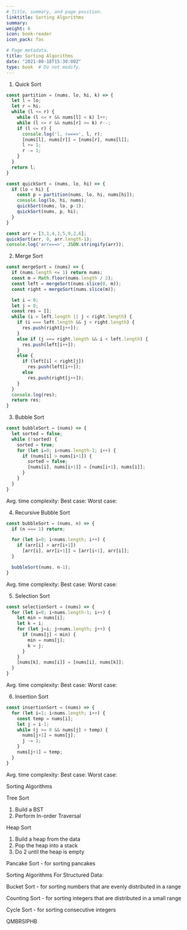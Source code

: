 ```yaml
---
# Title, summary, and page position.
linktitle: Sorting Algorithms
summary: 
weight: 6
icon: book-reader
icon_pack: fas

# Page metadata.
title: Sorting Algorithms
date: "2021-08-18T15:30:00Z"
type: book  # Do not modify.
---
```

1. Quick Sort
```js
const partition = (nums, lo, hi, k) => {
  let l = lo;
  let r = hi;
  while (l <= r) {
    while (l <= r && nums[l] < k) l++;
    while (l <= r && nums[r] >= k) r--;
    if (l <= r) {
      console.log('l, r===>', l, r);
      [nums[l], nums[r]] = [nums[r], nums[l]];
      l += 1;
      r -= 1;
    }
  }
  return l;
}

const quickSort = (nums, lo, hi) => {
  if (lo < hi) {
    const p = partition(nums, lo, hi, nums[hi]);
    console.log(lo, hi, nums);
    quickSort(nums, lo, p-1);
    quickSort(nums, p, hi);
  }
}

const arr = [3,1,4,1,5,9,2,6];
quickSort(arr, 0, arr.length-1);
console.log('arr===>', JSON.stringify(arr));
```

2. Merge Sort
```js
const mergeSort = (nums) => {
  if (nums.length <= 1) return nums;
  const m = Math.floor(nums.length / 2);
  const left = mergeSort(nums.slice(0, m));
  const right = mergeSort(nums.slice(m));

  let i = 0;
  let j = 0;
  const res = [];
  while (i < left.length || j < right.length) {
    if (i === left.length && j < right.length) {
      res.push(right[j++]);
    }
    else if (j === right.length && i < left.length) {
      res.push(left[i++]);
    }
    else {
      if (left[i] < right[j]) 
        res.push(left[i++]);
      else
        res.push(right[j++]);
    }
  }
  console.log(res);
  return res;
}
```

3. Bubble Sort
```js
const bubbleSort = (nums) => {
  let sorted = false;
  while (!sorted) {
    sorted = true;
    for (let i=0; i<nums.length-1; i++) {
      if (nums[i] > nums[i+1]) {
        sorted = false;
        [nums[i], nums[i+1]] = [nums[i+1], nums[i]];
      }
    }
  }
}
```
Avg. time complexity:
Best case:
Worst case:

4. Recursive Bubble Sort
```js
const bubbleSort = (nums, n) => {
  if (n === 1) return;

  for (let i=0; i<nums.length; i++) {
    if (arr[i] > arr[i+1])
      [arr[i], arr[i+1]] = [arr[i+1], arr[i]];
  }

  bubbleSort(nums, n-1);
}
```
Avg. time complexity:
Best case:
Worst case:

5. Selection Sort
```js
const selectionSort = (nums) => {
  for (let i=0; i<nums.length-1; i++) {
    let min = nums[i];
    let k = i;
    for (let j=i; j<nums.length; j++) {
      if (nums[j] < min) {
        min = nums[j];
        k = j;
      }
    }
    [nums[k], nums[i]] = [nums[i], nums[k]];
  }
}
```
Avg. time complexity:
Best case:
Worst case:


6. Insertion Sort
```js
const insertionSort = (nums) => {
  for (let i=1; i<nums.length; i++) {
    const temp = nums[i];
    let j = i-1;
    while (j >= 0 && nums[j] > temp) {
      nums[j+1] = nums[j];
      j -= 1;
    }
    nums[j+1] = temp;
  }
}
```
Avg. time complexity:
Best case:
Worst case:


Sorting Algorithms

Tree Sort 

1. Build a BST
2. Perform In-order Traversal

Heap Sort

1. Build a heap from the data
2. Pop the heap into a stack
3. Do 2 until the heap is empty

Pancake Sort - for sorting pancakes


Sorting Algorithms For Structured Data:

Bucket Sort - for sorting numbers that are evenly distributed in a range


Counting Sort - for sorting integers that are distributed in a small range


Cycle Sort - for sorting consecutive integers




QMBRSIPHB